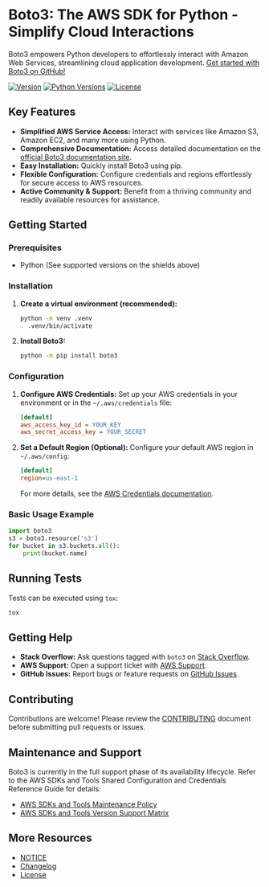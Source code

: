 # Boto3: The AWS SDK for Python - Simplify Cloud Interactions

Boto3 empowers Python developers to effortlessly interact with Amazon Web Services, streamlining cloud application development.  [Get started with Boto3 on GitHub!](https://github.com/boto/boto3)

[![Version](http://img.shields.io/pypi/v/boto3.svg?style=flat)](https://pypi.python.org/pypi/boto3/)
[![Python Versions](https://img.shields.io/pypi/pyversions/boto3.svg?style=flat)](https://pypi.python.org/pypi/boto3/)
[![License](http://img.shields.io/pypi/l/boto3.svg?style=flat)](https://github.com/boto/boto3/blob/develop/LICENSE)

## Key Features

*   **Simplified AWS Service Access:** Interact with services like Amazon S3, Amazon EC2, and many more using Python.
*   **Comprehensive Documentation:** Access detailed documentation on the [official Boto3 documentation site](https://boto3.amazonaws.com/v1/documentation/api/latest/index.html).
*   **Easy Installation:** Quickly install Boto3 using pip.
*   **Flexible Configuration:** Configure credentials and regions effortlessly for secure access to AWS resources.
*   **Active Community & Support:** Benefit from a thriving community and readily available resources for assistance.

## Getting Started

### Prerequisites

*   Python (See supported versions on the shields above)

### Installation

1.  **Create a virtual environment (recommended):**

    ```bash
    python -m venv .venv
    . .venv/bin/activate
    ```

2.  **Install Boto3:**

    ```bash
    python -m pip install boto3
    ```

### Configuration

1.  **Configure AWS Credentials:**  Set up your AWS credentials in your environment or in the `~/.aws/credentials` file:

    ```ini
    [default]
    aws_access_key_id = YOUR_KEY
    aws_secret_access_key = YOUR_SECRET
    ```

2.  **Set a Default Region (Optional):** Configure your default AWS region in `~/.aws/config`:

    ```ini
    [default]
    region=us-east-1
    ```

    For more details, see the [AWS Credentials documentation](https://boto3.amazonaws.com/v1/documentation/api/latest/guide/credentials.html).

### Basic Usage Example

```python
import boto3
s3 = boto3.resource('s3')
for bucket in s3.buckets.all():
    print(bucket.name)
```

## Running Tests

Tests can be executed using `tox`:

```bash
tox
```

## Getting Help

*   **Stack Overflow:** Ask questions tagged with `boto3` on [Stack Overflow](https://stackoverflow.com/questions/tagged/boto3).
*   **AWS Support:** Open a support ticket with [AWS Support](https://console.aws.amazon.com/support/home#/).
*   **GitHub Issues:** Report bugs or feature requests on [GitHub Issues](https://github.com/boto/boto3/issues/new).

## Contributing

Contributions are welcome! Please review the [CONTRIBUTING](https://github.com/boto/boto3/blob/develop/CONTRIBUTING.rst) document before submitting pull requests or issues.

## Maintenance and Support

Boto3 is currently in the full support phase of its availability lifecycle.  Refer to the AWS SDKs and Tools Shared Configuration and Credentials Reference Guide for details:

*   [AWS SDKs and Tools Maintenance Policy](https://docs.aws.amazon.com/sdkref/latest/guide/maint-policy.html)
*   [AWS SDKs and Tools Version Support Matrix](https://docs.aws.amazon.com/sdkref/latest/guide/version-support-matrix.html)

## More Resources

*   [NOTICE](https://github.com/boto/boto3/blob/develop/NOTICE)
*   [Changelog](https://github.com/boto/boto3/blob/develop/CHANGELOG.rst)
*   [License](https://github.com/boto/boto3/blob/develop/LICENSE)
